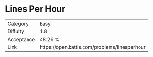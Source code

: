 # Lines Per Hour

<table>
    <tr>
        <td>Category</td>
        <td>Easy</td>
    </tr>
    <tr>
        <td>Diffulty</td>
        <td>1.8</td>
    </tr>
    <tr>
        <td>Acceptance</td>
        <td>48.26 %</td>
    </tr>
    <tr>
        <td>Link</td>
        <td>https://open.kattis.com/problems/linesperhour</td>
    </tr>
</table>